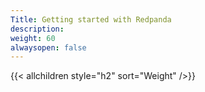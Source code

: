 ```yaml
---
Title: Getting started with Redpanda
description:
weight: 60
alwaysopen: false
---
```

{{< allchildren style="h2" sort="Weight" />}}
